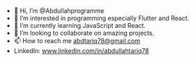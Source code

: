 - 👋 Hi, I’m @Abdullahprogramme
- 👀 I’m interested in programming especially Flutter and React.
- 🌱 I’m currently learning JavaScript and React.
- 💞️ I’m looking to collaborate on amazing projects.
- 📫 How to reach me abdtariq78@gmail.com
- LinkedIn: www.linkedin.com/in/abdullahtariq78


<!---
Abdullahprogramme/Abdullahprogramme is a ✨ special ✨ repository because its `README.md` (this file) appears on your GitHub profile.
You can click the Preview link to take a look at your changes.
--->
